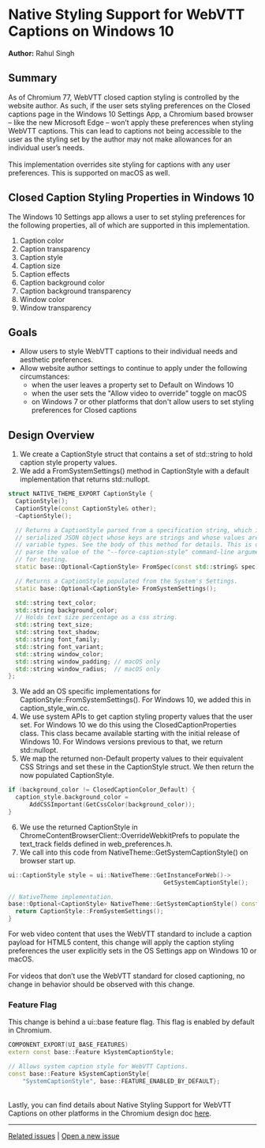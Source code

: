 # Native Styling Support for WebVTT Captions on Windows 10
**Author:** Rahul Singh
## Summary
As of Chromium 77, WebVTT closed caption styling is controlled by the website author. As such, if the user sets styling preferences on the Closed captions page in the Windows 10 Settings App, a Chromium based browser – like the new Microsoft Edge – won’t apply these preferences when styling WebVTT captions. This can lead to captions not being accessible to the user as the styling set by the author may not make allowances for an individual user’s needs.<br><br>This implementation overrides site styling for captions with any user preferences. This is supported on macOS as well.
## Closed Caption Styling Properties in Windows 10
The Windows 10 Settings app allows a user to set styling preferences for the following properties, all of which are supported in this implementation.
1.	Caption color
2.	Caption transparency
3.	Caption style
4.	Caption size
5.	Caption effects
6.	Caption background color
7.	Caption background transparency
8.	Window color
9.	Window transparency

## Goals
- Allow users to style WebVTT captions to their individual needs and aesthetic preferences.
- Allow website author settings to continue to apply under the following circumstances:
  - when the user leaves a property set to Default on Windows 10
  - when the user sets the "Allow video to override" toggle on macOS
  - on Windows 7 or other platforms that don't allow users to set styling preferences for Closed captions

## Design Overview
1.	We create a CaptionStyle struct that contains a set of std::string to hold caption style property values.
2.	We add a FromSystemSettings() method in CaptionStyle with a default implementation that returns std::nullopt.
```C++
struct NATIVE_THEME_EXPORT CaptionStyle {
  CaptionStyle();
  CaptionStyle(const CaptionStyle& other);
  ~CaptionStyle();

  // Returns a CaptionStyle parsed from a specification string, which is a
  // serialized JSON object whose keys are strings and whose values are of
  // variable types. See the body of this method for details. This is used to
  // parse the value of the "--force-caption-style" command-line argument and
  // for testing.
  static base::Optional<CaptionStyle> FromSpec(const std::string& spec);

  // Returns a CaptionStyle populated from the System's Settings.
  static base::Optional<CaptionStyle> FromSystemSettings();

  std::string text_color;
  std::string background_color;
  // Holds text size percentage as a css string.
  std::string text_size;
  std::string text_shadow;
  std::string font_family;
  std::string font_variant;
  std::string window_color;
  std::string window_padding; // macOS only
  std::string window_radius;  // macOS only
};
```
3.	We add an OS specific implementations for CaptionStyle::FromSystemSettings(). For Windows 10, we added this in caption_style_win.cc.
4.	We use system APIs to get caption styling property values that the user set. For Windows 10 we do this using the ClosedCaptionProperties class. This class became available starting with the initial release of Windows 10. For Windows versions previous to that, we return std::nullopt.
5.	We map the returned non-Default property values to their equivalent CSS Strings and set these in the CaptionStyle struct. We then return the now populated CaptionStyle.
```C++
if (background_color != ClosedCaptionColor_Default) {
  caption_style.background_color =
      AddCSSImportant(GetCssColor(background_color));
}
```
6.	We use the returned CaptionStyle in ChromeContentBrowserClient::OverrideWebkitPrefs to populate the text_track fields defined in web_preferences.h.
7.	We call into this code from NativeTheme::GetSystemCaptionStyle() on browser start up.
```C++
ui::CaptionStyle style = ui::NativeTheme::GetInstanceForWeb()->
                                            GetSystemCaptionStyle();

// NativeTheme implementation.
base::Optional<CaptionStyle> NativeTheme::GetSystemCaptionStyle() const {
  return CaptionStyle::FromSystemSettings();
}                                            
```
For web video content that uses the WebVTT standard to include a caption payload for HTML5 content, this change will apply the caption styling preferences the user explicitly sets in the OS Settings app on Windows 10 or macOS.<br><br>
For videos that don’t use the WebVTT standard for closed captioning, no change in behavior should be observed with this change.
### Feature Flag
This change is behind a ui::base feature flag. This flag is enabled by default in Chromium.
```C++
COMPONENT_EXPORT(UI_BASE_FEATURES)
extern const base::Feature kSystemCaptionStyle;

// Allows system caption style for WebVTT Captions.
const base::Feature kSystemCaptionStyle{
    "SystemCaptionStyle", base::FEATURE_ENABLED_BY_DEFAULT};
```
<br>Lastly, you can find details about Native Styling Support for WebVTT Captions on other platforms in the Chromium design doc [here](https://docs.google.com/document/d/1NkqsqueGufe4TyicvsFtfGBLSpLSln6Xwl7khLkTTgU/edit#heading=h.7srs4jpejfgj).

---
[Related issues](https://github.com/MicrosoftEdge/MSEdgeExplainers/labels/WebVTT%20Caption%20Styling) | [Open a new issue](https://github.com/MicrosoftEdge/MSEdgeExplainers/issues/new?title=%5BWebVTT%20Caption%20Styling%5D)
